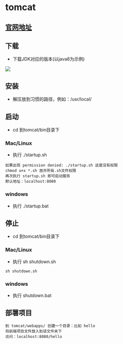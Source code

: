 # tomcat

## [官网地址](https://tomcat.apache.org/)

## 下载
- 下载JDK对应的版本(以java8为示例)

<img src="/images/tomcat-download.png"/>

## 安装
- 解压放到习惯的路径，例如：/usr/local/ 

## 启动
- cd 到tomcat/bin目录下
### Mac/Linux
- 执行 ./startup.sh
```
如果出现 permission denied: ./startup.sh 这是没有权限
chmod u+x *.sh 放开所有.sh文件权限
再次执行 startup.sh 即可启动服务
默认地址：localhost:8080
```
### windows
- 执行 ./startup.bat

## 停止
- cd 到tomcat/bin目录下
### Mac/Linux
- 执行 sh shutdown.sh
```
sh shutdown.sh
```
### windows
- 执行 shutdown.bat

## 部署项目
```
到 tomcat/webapps/ 创建一个目录：比如 hello
将前端项目文件放入到该文件夹下
访问：localhost:8080/hello
```